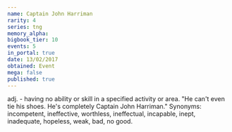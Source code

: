 ```yaml
---
name: Captain John Harriman
rarity: 4
series: tng
memory_alpha:
bigbook_tier: 10
events: 5
in_portal: true
date: 13/02/2017
obtained: Event
mega: false
published: true
---
```


adj. - having no ability or skill in a specified activity or area. "He can't even tie his shoes. He's completely Captain John Harriman." Synonyms: incompetent, ineffective, worthless, ineffectual, incapable, inept, inadequate, hopeless, weak, bad, no good.
